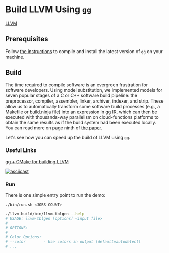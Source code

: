 # Build LLVM Using `gg`

[LLVM](https://llvm.org/)

## Prerequisites

Follow [the instructions](https://github.com/StanfordSNR/gg/blob/master/README.md#build-directions) to compile and install the latest version of `gg` on your machine.

## Build

The time required to compile software is an evergreen frustration for software developers. Using model substitution, we implemented models for seven popular stages of a C or C++ software build pipeline: the preprocessor, compiler, assembler, linker, archiver, indexer, and strip. These allow us to automatically transform some software build processes (e.g., a Makefile or build.ninja file) into an expression in gg IR, which can then be executed with thousands-way parallelism on cloud-functions platforms to obtain the same results as if the build system had been executed locally. You can read more on page ninth of [the paper](https://www.usenix.org/system/files/atc19-fouladi.pdf).

Let's see how you can speed up the build of LLVM using `gg`.

### Useful Links

[gg + CMake for building LLVM](https://github.com/StanfordSNR/gg/issues/22)

[![asciicast](https://asciinema.org/a/262982.svg)](https://asciinema.org/a/262982)

### Run

There is one simple entry point to run the demo:

```sh
./bin/run.sh <JOBS-COUNT>

./llvm-build/bin/llvm-tblgen --help
# USAGE: llvm-tblgen [options] <input file>
#
# OPTIONS:
#
# Color Options:
# --color        - Use colors in output (default=autodetect)
# ...
```
